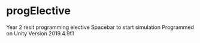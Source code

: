 # progElective
Year 2 resit programming elective
Spacebar to start simulation
Programmed on Unity Version 2019.4.9f1
